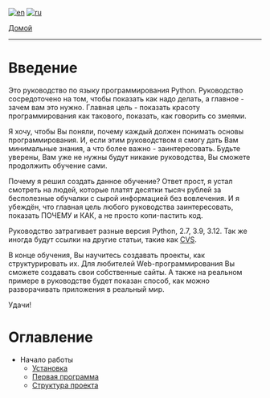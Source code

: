 [![en](https://img.shields.io/badge/lang-en-blue.svg)](https://github.com/koldakov-corporation/tutorial-python/blob/main/README.md)
[![ru](https://img.shields.io/badge/lang-ru-green.svg)](https://github.com/koldakov-corporation/tutorial-python/blob/main/README.ru.md)

[Домой](https://github.com/koldakov-corporation/tutorial/blob/main/README.ru.md)

---

# Введение

Это руководство по языку программирования Python.
Руководство сосредоточено на том, чтобы показать как надо делать,
а главное - зачем вам это нужно.
Главная цель - показать красоту программирования как такового, показать, как говорить со змеями.

Я хочу, чтобы Вы поняли, почему каждый должен понимать основы программирования. И, если этим руководством
я смогу дать Вам минимальные знания, а что более важно - заинтересовать. Будьте уверены, Вам уже не нужны будут
никакие руководства, Вы сможете продолжить обучение сами.

Почему я решил создать данное обучение? Ответ прост, я устал смотреть на людей, которые платят десятки тысяч рублей
за бесполезные обучалки с сырой информацией без вовлечения. И я убеждён, что главная цель любого руководства
заинтересовать, показать ПОЧЕМУ и КАК, а не просто копи-пастить код.

Руководство затрагивает разные версия Python, 2.7, 3.9, 3.12.
Так же иногда будут ссылки на другие статьи, такие как [CVS](https://github.com/koldakov-corporation/tutorial-cvs/blob/main/README.ru.md).

В конце обучения, Вы научитесь создавать проекты, как структурировать их.
Для любителей Web-программирования Вы сможете создавать свои собственные сайты.
А также на реальном примере в руководстве будет показан способ, как можно разворачивать приложения в реальный мир.

Удачи!

# Оглавление

* Начало работы
  * [Установка](/lessons/getting_started/installation.ru.md)
  * [Первая программа](/lessons/getting_started/first_program.ru.md)
  * [Структура проекта](/lessons/getting_started/project_structure.ru.md)
